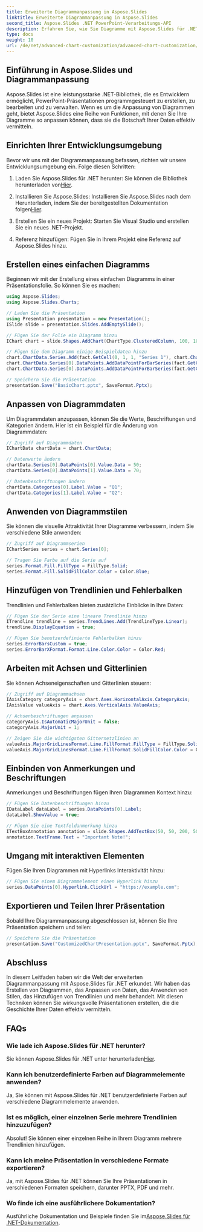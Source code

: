 ```yaml
---
title: Erweiterte Diagrammanpassung in Aspose.Slides
linktitle: Erweiterte Diagrammanpassung in Aspose.Slides
second_title: Aspose.Slides .NET PowerPoint-Verarbeitungs-API
description: Erfahren Sie, wie Sie Diagramme mit Aspose.Slides für .NET anpassen. Schritt-für-Schritt-Anleitung mit Quellcode für erweiterte Präsentationsvisualisierungen.
type: docs
weight: 10
url: /de/net/advanced-chart-customization/advanced-chart-customization/
---
```


## Einführung in Aspose.Slides und Diagrammanpassung

Aspose.Slides ist eine leistungsstarke .NET-Bibliothek, die es Entwicklern ermöglicht, PowerPoint-Präsentationen programmgesteuert zu erstellen, zu bearbeiten und zu verwalten. Wenn es um die Anpassung von Diagrammen geht, bietet Aspose.Slides eine Reihe von Funktionen, mit denen Sie Ihre Diagramme so anpassen können, dass sie die Botschaft Ihrer Daten effektiv vermitteln.

## Einrichten Ihrer Entwicklungsumgebung

Bevor wir uns mit der Diagrammanpassung befassen, richten wir unsere Entwicklungsumgebung ein. Folge diesen Schritten:

1.  Laden Sie Aspose.Slides für .NET herunter: Sie können die Bibliothek herunterladen von[Hier](https://releases.aspose.com/slides/net).
   
2.  Installieren Sie Aspose.Slides: Installieren Sie Aspose.Slides nach dem Herunterladen, indem Sie der bereitgestellten Dokumentation folgen[Hier](https://docs.aspose.com/slides/net/installation/).

3. Erstellen Sie ein neues Projekt: Starten Sie Visual Studio und erstellen Sie ein neues .NET-Projekt.

4. Referenz hinzufügen: Fügen Sie in Ihrem Projekt eine Referenz auf Aspose.Slides hinzu.

## Erstellen eines einfachen Diagramms

Beginnen wir mit der Erstellung eines einfachen Diagramms in einer Präsentationsfolie. So können Sie es machen:

```csharp
using Aspose.Slides;
using Aspose.Slides.Charts;

// Laden Sie die Präsentation
using Presentation presentation = new Presentation();
ISlide slide = presentation.Slides.AddEmptySlide();

// Fügen Sie der Folie ein Diagramm hinzu
IChart chart = slide.Shapes.AddChart(ChartType.ClusteredColumn, 100, 100, 500, 300);

// Fügen Sie dem Diagramm einige Beispieldaten hinzu
chart.ChartData.Series.Add(fact.GetCell(0, 1, 1, "Series 1"), chart.ChartData.Categories);
chart.ChartData.Series[0].DataPoints.AddDataPointForBarSeries(fact.GetCell(0, 1, 2, 20));
chart.ChartData.Series[0].DataPoints.AddDataPointForBarSeries(fact.GetCell(0, 1, 3, 30));

// Speichern Sie die Präsentation
presentation.Save("BasicChart.pptx", SaveFormat.Pptx);
```

## Anpassen von Diagrammdaten

Um Diagrammdaten anzupassen, können Sie die Werte, Beschriftungen und Kategorien ändern. Hier ist ein Beispiel für die Änderung von Diagrammdaten:

```csharp
// Zugriff auf Diagrammdaten
IChartData chartData = chart.ChartData;

// Datenwerte ändern
chartData.Series[0].DataPoints[0].Value.Data = 50;
chartData.Series[0].DataPoints[1].Value.Data = 70;

// Datenbeschriftungen ändern
chartData.Categories[0].Label.Value = "Q1";
chartData.Categories[1].Label.Value = "Q2";
```

## Anwenden von Diagrammstilen

Sie können die visuelle Attraktivität Ihrer Diagramme verbessern, indem Sie verschiedene Stile anwenden:

```csharp
// Zugriff auf Diagrammserien
IChartSeries series = chart.Series[0];

// Tragen Sie Farbe auf die Serie auf
series.Format.Fill.FillType = FillType.Solid;
series.Format.Fill.SolidFillColor.Color = Color.Blue;
```

## Hinzufügen von Trendlinien und Fehlerbalken

Trendlinien und Fehlerbalken bieten zusätzliche Einblicke in Ihre Daten:

```csharp
// Fügen Sie der Serie eine lineare Trendlinie hinzu
ITrendline trendline = series.TrendLines.Add(TrendlineType.Linear);
trendline.DisplayEquation = true;

// Fügen Sie benutzerdefinierte Fehlerbalken hinzu
series.ErrorBarsCustom = true;
series.ErrorBarXFormat.Format.Line.Color.Color = Color.Red;
```

## Arbeiten mit Achsen und Gitterlinien

Sie können Achseneigenschaften und Gitterlinien steuern:

```csharp
// Zugriff auf Diagrammachsen
IAxisCategory categoryAxis = chart.Axes.HorizontalAxis.CategoryAxis;
IAxisValue valueAxis = chart.Axes.VerticalAxis.ValueAxis;

// Achsenbeschriftungen anpassen
categoryAxis.IsAutomaticMajorUnit = false;
categoryAxis.MajorUnit = 1;

// Zeigen Sie die wichtigsten Gitternetzlinien an
valueAxis.MajorGridLinesFormat.Line.FillFormat.FillType = FillType.Solid;
valueAxis.MajorGridLinesFormat.Line.FillFormat.SolidFillColor.Color = Color.LightGray;
```

## Einbinden von Anmerkungen und Beschriftungen

Anmerkungen und Beschriftungen fügen Ihren Diagrammen Kontext hinzu:

```csharp
// Fügen Sie Datenbeschriftungen hinzu
IDataLabel dataLabel = series.DataPoints[0].Label;
dataLabel.ShowValue = true;

// Fügen Sie eine Textfeldanmerkung hinzu
ITextBoxAnnotation annotation = slide.Shapes.AddTextBox(50, 50, 200, 50);
annotation.TextFrame.Text = "Important Note!";
```

## Umgang mit interaktiven Elementen

Fügen Sie Ihren Diagrammen mit Hyperlinks Interaktivität hinzu:

```csharp
// Fügen Sie einem Diagrammelement einen Hyperlink hinzu
series.DataPoints[0].Hyperlink.ClickUrl = "https://example.com";
```

## Exportieren und Teilen Ihrer Präsentation

Sobald Ihre Diagrammanpassung abgeschlossen ist, können Sie Ihre Präsentation speichern und teilen:

```csharp
// Speichern Sie die Präsentation
presentation.Save("CustomizedChartPresentation.pptx", SaveFormat.Pptx);
```

## Abschluss

In diesem Leitfaden haben wir die Welt der erweiterten Diagrammanpassung mit Aspose.Slides für .NET erkundet. Wir haben das Erstellen von Diagrammen, das Anpassen von Daten, das Anwenden von Stilen, das Hinzufügen von Trendlinien und mehr behandelt. Mit diesen Techniken können Sie wirkungsvolle Präsentationen erstellen, die die Geschichte Ihrer Daten effektiv vermitteln.

## FAQs

### Wie lade ich Aspose.Slides für .NET herunter?

 Sie können Aspose.Slides für .NET unter herunterladen[Hier](https://releases.aspose.com/slides/net).

### Kann ich benutzerdefinierte Farben auf Diagrammelemente anwenden?

Ja, Sie können mit Aspose.Slides für .NET benutzerdefinierte Farben auf verschiedene Diagrammelemente anwenden.

### Ist es möglich, einer einzelnen Serie mehrere Trendlinien hinzuzufügen?

Absolut! Sie können einer einzelnen Reihe in Ihrem Diagramm mehrere Trendlinien hinzufügen.

### Kann ich meine Präsentation in verschiedene Formate exportieren?

Ja, mit Aspose.Slides für .NET können Sie Ihre Präsentationen in verschiedenen Formaten speichern, darunter PPTX, PDF und mehr.

### Wo finde ich eine ausführlichere Dokumentation?

Ausführliche Dokumentation und Beispiele finden Sie im[Aspose.Slides für .NET-Dokumentation](https://reference.aspose.com/slides/net/).